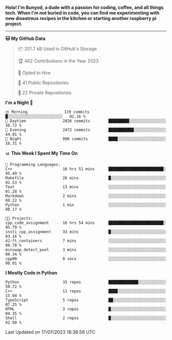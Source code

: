 <p>
<b>Hola! I'm Bunyod, a dude with a passion for coding, coffee, and all things tech. When I'm not buried in code, you can find me experimenting with new disastrous recipes in the kitchen or starting another raspberry pi project.</b>
</p>

---

<!--START_SECTION:waka-->
**🐱 My GitHub Data** 

> 📦 201.7 kB Used in GitHub's Storage 
 > 
> 🏆 462 Contributions in the Year 2023
 > 
> 💼 Opted to Hire
 > 
> 📜 41 Public Repositories 
 > 
> 🔑 22 Private Repositories 
 > 
**I'm a Night 🦉** 

```text
🌞 Morning                119 commits         █░░░░░░░░░░░░░░░░░░░░░░░░   02.16 % 
🌆 Daytime                2026 commits        █████████░░░░░░░░░░░░░░░░   36.72 % 
🌃 Evening                2472 commits        ███████████░░░░░░░░░░░░░░   44.81 % 
🌙 Night                  900 commits         ████░░░░░░░░░░░░░░░░░░░░░   16.31 % 
```


📊 **This Week I Spent My Time On** 

```text
💬 Programming Languages: 
C++                      16 hrs 51 mins      ████████████████████████░   95.49 % 
Makefile                 26 mins             █░░░░░░░░░░░░░░░░░░░░░░░░   02.53 % 
Text                     13 mins             ░░░░░░░░░░░░░░░░░░░░░░░░░   01.28 % 
Markdown                 2 mins              ░░░░░░░░░░░░░░░░░░░░░░░░░   00.22 % 
Python                   1 min               ░░░░░░░░░░░░░░░░░░░░░░░░░   00.17 % 

🐱‍💻 Projects: 
cpp_code_assignment      16 hrs 54 mins      ████████████████████████░   95.79 % 
initi_cpp_assignment     33 mins             █░░░░░░░░░░░░░░░░░░░░░░░░   03.16 % 
42-ft_containers         7 mins              ░░░░░░░░░░░░░░░░░░░░░░░░░   00.70 % 
minswap_detect_pool      3 mins              ░░░░░░░░░░░░░░░░░░░░░░░░░   00.34 % 
cpp00                    0 secs              ░░░░░░░░░░░░░░░░░░░░░░░░░   00.01 % 
```

**I Mostly Code in Python** 

```text
Python                   35 repos            █████████████░░░░░░░░░░░░   50.72 % 
C++                      11 repos            ████░░░░░░░░░░░░░░░░░░░░░   15.94 % 
TypeScript               5 repos             ██░░░░░░░░░░░░░░░░░░░░░░░   07.25 % 
HTML                     3 repos             █░░░░░░░░░░░░░░░░░░░░░░░░   04.35 % 
Shell                    2 repos             █░░░░░░░░░░░░░░░░░░░░░░░░   02.90 % 
```




 Last Updated on 17/07/2023 18:36:58 UTC
<!--END_SECTION:waka-->
